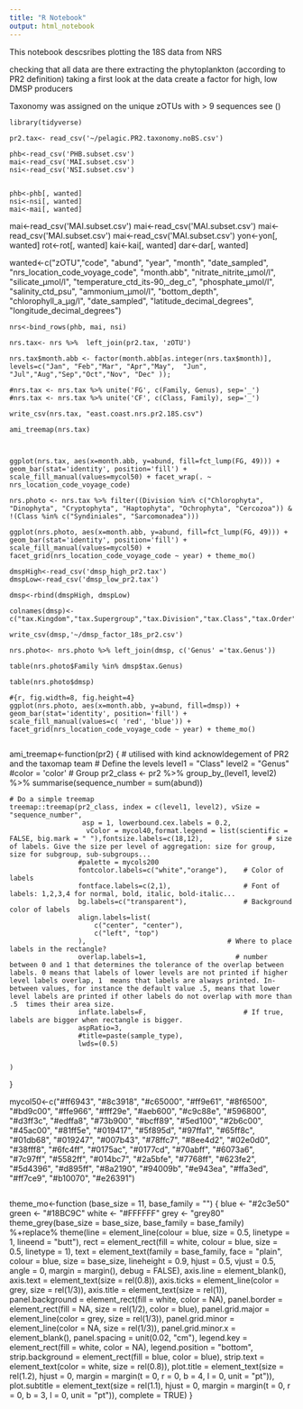 ```yaml
---
title: "R Notebook"
output: html_notebook
---
```


This notebook descsribes
plotting the 18S data from NRS

checking that all data are there
extracting the phytoplankton (according to PR2 definition)
taking a first look at the data
create a factor for high, low DMSP producers

Taxonomy was assigned on the unique zOTUs with > 9 sequences see ()
```
library(tidyverse)

pr2.tax<- read_csv('~/pelagic.PR2.taxonomy.noBS.csv')
```

```
phb<-read_csv('PHB.subset.csv')
mai<-read_csv('MAI.subset.csv')
nsi<-read_csv('NSI.subset.csv')


phb<-phb[, wanted]
nsi<-nsi[, wanted]
mai<-mai[, wanted]
```

mai<-read_csv('MAI.subset.csv')
mai<-read_csv('MAI.subset.csv')
mai<-read_csv('MAI.subset.csv')
mai<-read_csv('MAI.subset.csv')
yon<-yon[, wanted]
rot<-rot[, wanted]
kai<-kai[, wanted]
dar<-dar[, wanted]

 wanted<-c("zOTU","code", "abund", "year", "month", "date_sampled", "nrs_location_code_voyage_code", "month.abb", "nitrate_nitrite_μmol/l", "silicate_μmol/l", "temperature_ctd_its-90,_deg_c", "phosphate_μmol/l", "salinity_ctd_psu", "ammonium_μmol/l", "bottom_depth", "chlorophyll_a_μg/l", "date_sampled", "latitude_decimal_degrees", "longitude_decimal_degrees")

```
nrs<-bind_rows(phb, mai, nsi)

nrs.tax<- nrs %>%  left_join(pr2.tax, 'zOTU')

nrs.tax$month.abb <- factor(month.abb[as.integer(nrs.tax$month)], levels=c("Jan", "Feb","Mar", "Apr","May",  "Jun", "Jul","Aug","Sep","Oct","Nov", "Dec" ));

#nrs.tax <- nrs.tax %>% unite('FG', c(Family, Genus), sep='_')
#nrs.tax <- nrs.tax %>% unite('CF', c(Class, Family), sep='_')

write_csv(nrs.tax, "east.coast.nrs.pr2.18S.csv")

ami_treemap(nrs.tax)
```


```


ggplot(nrs.tax, aes(x=month.abb, y=abund, fill=fct_lump(FG, 49))) + geom_bar(stat='identity', position='fill') + scale_fill_manual(values=mycol50) + facet_wrap(. ~ nrs_location_code_voyage_code)
```

```
nrs.photo <- nrs.tax %>% filter((Division %in% c("Chlorophyta", "Dinophyta", "Cryptophyta", "Haptophyta", "Ochrophyta", "Cercozoa")) & !(Class %in% c("Syndiniales", "Sarcomonadea")))

```


```
ggplot(nrs.photo, aes(x=month.abb, y=abund, fill=fct_lump(FG, 49))) + geom_bar(stat='identity', position='fill') + scale_fill_manual(values=mycol50) + facet_grid(nrs_location_code_voyage_code ~ year) + theme_mo()
```




```
dmspHigh<-read_csv('dmsp_high_pr2.tax')
dmspLow<-read_csv('dmsp_low_pr2.tax')

dmsp<-rbind(dmspHigh, dmspLow)

colnames(dmsp)<-c("tax.Kingdom","tax.Supergroup","tax.Division","tax.Class","tax.Order","tax.Family","tax.Genus","tax.Species","boot.Kingdom","boot.Supergroup","boot.Division","boot.Class","boot.Order","boot.Family","boot.Genus","boot.Species","seq","dmsp")

write_csv(dmsp,'~/dmsp_factor_18s_pr2.csv')

nrs.photo<- nrs.photo %>% left_join(dmsp, c('Genus' ='tax.Genus'))

table(nrs.photo$Family %in% dmsp$tax.Genus)

table(nrs.photo$dmsp)
```


```
#{r, fig.width=8, fig.height=4}
ggplot(nrs.photo, aes(x=month.abb, y=abund, fill=dmsp)) + geom_bar(stat='identity', position='fill') + scale_fill_manual(values=c( 'red', 'blue')) + facet_grid(nrs_location_code_voyage_code ~ year) + theme_mo()
```
```

```
ami_treemap<-function(pr2) {
    # utilised with kind acknowldegement of PR2 and the taxomap team 
    # Define the levels
    level1 = "Class"
    level2 = "Genus"
    #color = 'color'
    # Group
    pr2_class <- pr2 %>% group_by_(level1, level2) %>% summarise(sequence_number = sum(abund))
    
    # Do a simple treemap
    treemap::treemap(pr2_class, index = c(level1, level2), vSize = "sequence_number", 
                      asp = 1, lowerbound.cex.labels = 0.2,
                       vColor = mycol40,format.legend = list(scientific = FALSE, big.mark = " "),fontsize.labels=c(18,12),                # size of labels. Give the size per level of aggregation: size for group, size for subgroup, sub-subgroups...
                     #palette = mycols200
                     fontcolor.labels=c("white","orange"),    # Color of labels
                     fontface.labels=c(2,1),                  # Font of labels: 1,2,3,4 for normal, bold, italic, bold-italic...
                     bg.labels=c("transparent"),              # Background color of labels
                     align.labels=list(
                         c("center", "center"), 
                         c("left", "top")
                     ),                                   # Where to place labels in the rectangle?
                     overlap.labels=1,                      # number between 0 and 1 that determines the tolerance of the overlap between labels. 0 means that labels of lower levels are not printed if higher level labels overlap, 1  means that labels are always printed. In-between values, for instance the default value .5, means that lower level labels are printed if other labels do not overlap with more than .5  times their area size.
                     inflate.labels=F,                        # If true, labels are bigger when rectangle is bigger.
                     aspRatio=3,
                     #title=paste(sample_type),
                     lwds=(0.5)
                    
                     
    )
}

mycol50<-c("#ff6943",
"#8c3918",
"#c65000",
"#ff9e61",
"#8f6500",
"#bd9c00",
"#ffe966",
"#fff29e",
"#aeb600",
"#c9c88e",
"#596800",
"#d3ff3c",
"#edffa8",
"#73b900",
"#bcff89",
"#5ed100",
"#2b6c00",
"#45ac00",
"#81ff5e",
"#019417",
"#5f895d",
"#97ffa1",
"#65ff8c",
"#01db68",
"#019247",
"#007b43",
"#78ffc7",
"#8ee4d2",
"#02e0d0",
"#38fff8",
"#6fc4ff",
"#0175ac",
"#0177cd",
"#70abff",
"#6073a6",
"#7c97ff",
"#5582ff",
"#014bc7",
"#2a5bfe",
"#7768ff",
"#623fe2",
"#5d4396",
"#d895ff",
"#8a2190",
"#94009b",
"#e943ea",
"#ffa3ed",
"#ff7ce9",
"#b10070",
"#e26391")
```

```
theme_mo<-function (base_size = 11, base_family = "") 
{
    blue <- "#2c3e50"
    green <- "#18BC9C"
    white <- "#FFFFFF"
    grey <- "grey80"
    theme_grey(base_size = base_size, base_family = base_family) %+replace% 
        theme(line = element_line(colour = blue, size = 0.5, 
            linetype = 1, lineend = "butt"), rect = element_rect(fill = white, 
            colour = blue, size = 0.5, linetype = 1), text = element_text(family = base_family, 
            face = "plain", colour = blue, size = base_size, 
            lineheight = 0.9, hjust = 0.5, vjust = 0.5, angle = 0, 
            margin = margin(), debug = FALSE), axis.line = element_blank(), 
            axis.text = element_text(size = rel(0.8)), axis.ticks = element_line(color = grey, 
                size = rel(1/3)), axis.title = element_text(size = rel(1)), 
            panel.background = element_rect(fill = white, color = NA), 
            panel.border = element_rect(fill = NA, size = rel(1/2), 
                color = blue), panel.grid.major = element_line(color = grey, 
                size = rel(1/3)), panel.grid.minor = element_line(color = NA, 
                size = rel(1/3)), panel.grid.minor.x = element_blank(), 
            panel.spacing = unit(0.02, "cm"), legend.key = element_rect(fill = white, 
                color = NA), legend.position = "bottom", strip.background = element_rect(fill = blue, 
                color = blue), strip.text = element_text(color = white, 
                size = rel(0.8)), plot.title = element_text(size = rel(1.2), 
                hjust = 0, margin = margin(t = 0, r = 0, b = 4, 
                  l = 0, unit = "pt")), plot.subtitle = element_text(size = rel(1.1), 
                hjust = 0, margin = margin(t = 0, r = 0, b = 3, 
                  l = 0, unit = "pt")), complete = TRUE)
}
```


